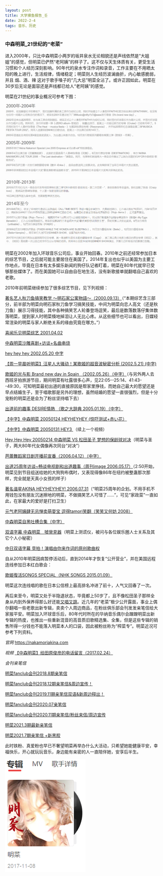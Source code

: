 ```yaml
---
layout: post
title: 大学摸鱼报告_壬
date: 2022-2-4
tags: 音乐、历史
---
```


### 中森明菜_21世纪的“老菜”

进入2000年，只比中森明菜小两岁的坂井泉水无论相貌还是声线依然是“大姐姐”的感觉，但明菜已俨然“老阿姨”的样子了。这不仅与天生体质有关，更受生活习惯和个人经历深刻影响。90年代的泉水专注作词和录音，工作主要在不用晒太阳的晚上进行，生活规律，情绪稳定；明菜则人生经历波澜曲折，内心敏感脆弱，并且 烟、酒、辣 这对于歌手嗓子的“几大忌”明菜全沾了。或许正因如此，明菜在30岁后无论是面容还是声线都已给人“老阿姨”的感觉。

明菜在21世纪的事业概况可参考下图：

![](/img/akina16.png)

![](/img/akina17.png)

明菜在2002年加入环球音乐公司后，事业开始回春。2010年之前还经常参加日本的综艺节目，之后就可能主要居住在美国了，2014年复出也似乎以美国为主要工作地点，毕竟在日本有太多娱乐新闻的狗仔队记者盯着，明菜在80年代就早已受够那些媒体了。而在美国她可以自由自在地生活，没有新歌接单就翻唱自己喜欢的老歌。

2010年前明菜继续参加了很多综艺节目，见下列视频：

[著名艺人秋刀鱼搞笑教学 ～明石家公寓物語～（2000.09.13）](https://www.bilibili.com/video/BV16x411W7Wc)（“本期综艺含三部分，前半部为明菜向明石家秋刀鱼学习搞笑技能，中间为明菜向恋人高文（还是秋刀鱼）展示习得技能，其中各种搞笑艺人轮番登场逗笑，最后是数落数落仔集体数落明菜，提到家人时明菜倏地掉泪让人无比心疼。从这些细节也可以看出，日媒经常渲染的明菜与家人断绝关系的缘由究竟在哪方。”）

[喜闻乐见明菜综艺 2001.04.02](https://www.bilibili.com/video/BV1aW411Z71n)

[中森明菜沙雕喜剧+访谈+名曲串烧](https://www.bilibili.com/video/BV1dU4y1u7TP)

[hey hey hey 2002.05.20 中字](https://www.bilibili.com/video/BV1Wt41197qN)

[【周一早晨听明菜】汪星人大骚动！某歌姬的超音波秘密分析 (2002.5.21) (中字)](https://www.bilibili.com/video/BV1Ho4y1U7Uu)

[歌姬的光与影 Brand new day in Spain （2002.05.26）（中字）](https://www.bilibili.com/video/BV1Qx411574x)（与另外两人去西班牙拍旅游节目，期间明菜有吐露很多心声，见22:05--25:14、41:43--49:30，可知明菜最初出道的直接原因是帮家里挣钱，而她自己最大的愿望还是早点结婚生子，至于唱歌那是另外的理想，虽然结婚的愿望一直很强烈，但是十分宠粉的明菜还是会为了粉丝坚持唱下去）

[出道前的趣事 DESIRE情熱 （歌之大辞典 2005.01.19）（中字）](https://www.bilibili.com/video/BV1pp4y167gU)

[【中字】中森明菜 20050124 HEYHEYHEY (惊吓测试+赤い花）](https://www.bilibili.com/video/BV1bx41177kj)

[【中字】中森明菜 20050131 HEY3 ](https://www.bilibili.com/video/av15826567)（续上一个视频）

[Hey Hey Hey 20050214 中森明菜 VS 松田圣子 梦想的保龄球对决](https://www.bilibili.com/video/av12879841)（明菜与圣子，两大80年代女偶像再次同台“对决”）

[芭蕾舞蹈家日剧开播前宣番（2006.04.12）（中字）](https://www.bilibili.com/video/BV1sb411F7hY)

[出道25周年访谈~畅谈电视剧和出道趣事（周刊image 2006.05.17）](https://www.bilibili.com/video/BV1Ek4y1275H)（2:50开始，明菜见到节目组送给她的大狗狗布偶时，又表现得像86年在纽约被整蛊那次那样，完全就是天真小女孩的样子）

[著名谐星AKINA HEY!HEY!HEY! 2006.07.31](https://www.bilibili.com/video/BV1sx411G7et)（“明菜25周年的企划。不用手机不用钱包没有朋友沉迷擦地的明菜，不做搞笑艺人可惜了......”，可见“家政菜”一直如此，在家最大的爱好是打扫卫生）

[元气老阿姨肆无忌惮卖萌耍宝 逗得tamori笑翻（笑笑又何妨 2008）](https://www.bilibili.com/video/BV1zp411Z7Lj)

[中森明菜自黑吐槽合集（中字）](https://www.bilibili.com/video/BV1w64y1z7qX)

[双语字幕 中森明菜　噓発見器](https://www.bilibili.com/video/BV1G34y1o7Nz)（明菜上测谎仪，被问与各位娱乐圈人士关系及其它个人小秘密）

[中日双语字幕 竞拍！演唱由你来作词的原创歌曲权](https://www.bilibili.com/video/BV1ML411W716)

自从2010年明菜因病暂停活动后，直到2014年才恢复“公开营业”，并在美国远程连线参加日本红白歌会：

[歌姫復活SONGS SPECIAL（NHK SONGS 2015.01.09）](https://www.bilibili.com/video/BV1Rs411v7iW)

明菜这次连线唱的歌在日本公信榜上最高排名冲进了前十，人气又回春了一次。

再后来至今，明菜又处于半隐退状态，毕竟都上50岁了，且不像松田圣子那样全身从内到外保养得那么好还能[又唱又跳](https://www.bilibili.com/video/BV1by4y1x77F)。近几年的“老菜”极少公开露面，事业上偶尔翻唱一些老歌出新专辑，卖卖个人周边商品，在粉丝俱乐部会刊发发亲笔信给大家报平安。明菜加入环球音乐后，80年代时所在的华纳音乐偶尔会蹭蹭明菜出新专辑的热度，也推出一些重新混音的高音质旧歌精选集、全集，但是这些专辑的销售所得一分钱也不能落入明菜本人的口袋，因此被粉丝称为“榨菜专”。明菜近况可参考下列资料。

*官网* https://nakamoriakina.com

*视频* [【中森明菜】给田原俊彦的电话留言（2017.02.24）](https://www.bilibili.com/video/BV1qx411s7CB)

*会刊亲笔信*

[明菜fanclub会刊2018.8期亲笔信](https://www.bilibili.com/read/cv880524)

[明菜fanclub会刊2018.12期亲笔信&周边宣传！](https://www.bilibili.com/read/cv1731247)

[明菜fanclub会刊2019.11期亲笔信双语&新周边释出！](https://www.bilibili.com/read/cv4035108)

[明菜fanclub会刊2020.07亲笔信](https://www.bilibili.com/read/cv6883473)

[明菜fanclub会刊2020.11期亲笔信/粉丝来信/周边宣传](https://www.bilibili.com/read/cv8397088)

[明菜2021.3期最新亲笔信](https://www.bilibili.com/read/cv10162269)

[明菜2021.7期亲笔信 +新黑胶](https://www.bilibili.com/read/cv12104592)

此时铁粉、真爱粉也早已不奢望明菜再举办什么大活动，只希望她能健康平安，幸福快乐，开心就玩玩音乐，身边能有亲密的人一直陪伴她，安享后半生。

![](/img/akina18.png)
